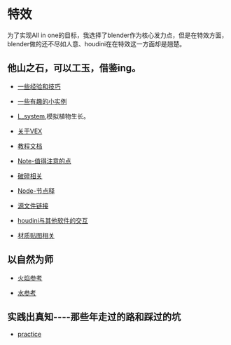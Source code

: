 # 特效

为了实现All in one的目标，我选择了blender作为核心发力点，但是在特效方面，blender做的还不尽如人意、houdini在在特效这一方面却是翘楚。

## 他山之石，可以工玉，借鉴ing。

* [一些经验和技巧](https://github.com/FofightFong/All_In_One/tree/master/special_effects/experience_and_tips)

* [一些有趣的小实例](https://github.com/FofightFong/All_In_One/blob/master/special_effects/example/README.md)

* [L_system](https://github.com/FofightFong/All_In_One/blob/master/special_effects/lsystem/README.md),模拟植物生长。

* [关于VEX](https://github.com/FofightFong/All_In_One/blob/master/special_effects/houdini_VEX/README.md)

* [教程文档](https://github.com/FofightFong/All_In_One/blob/master/special_effects/tutorial_doc/README.md)

* [Note-值得注意的点](https://github.com/FofightFong/All_In_One/blob/master/special_effects/note/README.md)

* [破碎相关](https://github.com/FofightFong/All_In_One/blob/master/special_effects/fracture/README.md)

* [Node-节点释](https://github.com/FofightFong/All_In_One/blob/master/special_effects/Node_explanation/README.md)

* [源文件链接](https://github.com/FofightFong/All_In_One/blob/master/special_effects/source_file_link/README.md)

* [houdini与其他软件的交互](https://github.com/FofightFong/All_In_One/blob/master/special_effects/between_houdini_otherSoftware/README.md)

* [材质贴图相关](https://github.com/FofightFong/All_In_One/tree/master/special_effects/material)

## 以自然为师

* [火焰参考](https://github.com/FofightFong/All_In_One/blob/master/special_effects/reference/%E7%81%AB%E7%84%B0%E5%8F%82%E8%80%83.md)

* [水参考](https://github.com/FofightFong/All_In_One/blob/master/special_effects/reference/%E7%81%AB%E7%84%B0%E5%8F%82%E8%80%83.md)



## 实践出真知----那些年走过的路和踩过的坑
* [practice](https://github.com/FofightFong/All_In_One/tree/master/special_effects/practice)

